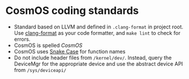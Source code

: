 
# CosmOS coding standards

* Standard based on LLVM and defined in `.clang-format` in project root. Use [clang-format](https://clang.llvm.org/docs/ClangFormat.html) as your code formatter, and `make lint` to check for errors.
* CosmOS is spelled <i>CosmOS</i>
* CosmOS uses [Snake Case](https://en.wikipedia.org/wiki/Snake_case) for function names
* Do not include header files from `/kernel/dev/`. Instead, query the DeviceMgr for the appropriate device and use the abstract device API from `/sys/deviceapi/`

